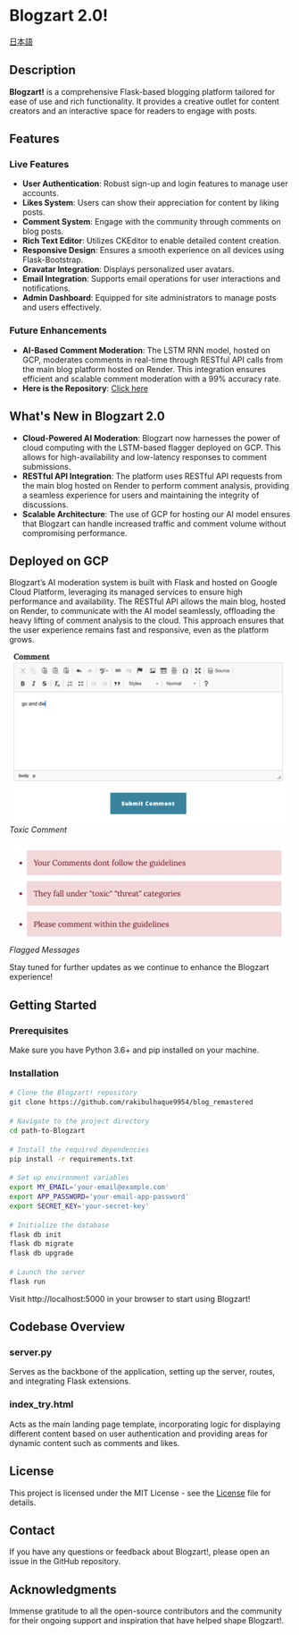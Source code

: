 # Blogzart 2.0!
[日本語](https://github.com/rakibulhaque9954/blog_remastered/blob/74bf117f4576450b8eae2b658ca1273c2e529dc4/%E6%97%A5%E6%9C%AC%E8%AA%9EREADME.md)

## Description

**Blogzart!** is a comprehensive Flask-based blogging platform tailored for ease of use and rich functionality. It provides a creative outlet for content creators and an interactive space for readers to engage with posts.

## Features

### Live Features
- **User Authentication**: Robust sign-up and login features to manage user accounts.
- **Likes System**: Users can show their appreciation for content by liking posts.
- **Comment System**: Engage with the community through comments on blog posts.
- **Rich Text Editor**: Utilizes CKEditor to enable detailed content creation.
- **Responsive Design**: Ensures a smooth experience on all devices using Flask-Bootstrap.
- **Gravatar Integration**: Displays personalized user avatars.
- **Email Integration**: Supports email operations for user interactions and notifications.
- **Admin Dashboard**: Equipped for site administrators to manage posts and users effectively.

### Future Enhancements

- **AI-Based Comment Moderation**: The LSTM RNN model, hosted on GCP, moderates comments in real-time through RESTful API calls from the main blog platform hosted on Render. This integration ensures efficient and scalable comment moderation with a 99% accuracy rate.
- **Here is the Repository**: [Click here](https://github.com/rakibulhaque9954/Comment_Flag_LSTM_Model.git)

## What's New in Blogzart 2.0

- **Cloud-Powered AI Moderation**: Blogzart now harnesses the power of cloud computing with the LSTM-based flagger deployed on GCP. This allows for high-availability and low-latency responses to comment submissions.
- **RESTful API Integration**: The platform uses RESTful API requests from the main blog hosted on Render to perform comment analysis, providing a seamless experience for users and maintaining the integrity of discussions.
- **Scalable Architecture**: The use of GCP for hosting our AI model ensures that Blogzart can handle increased traffic and comment volume without compromising performance.

## Deployed on GCP

Blogzart’s AI moderation system is built with Flask and hosted on Google Cloud Platform, leveraging its managed services to ensure high performance and availability. The RESTful API allows the main blog, hosted on Render, to communicate with the AI model seamlessly, offloading the heavy lifting of comment analysis to the cloud. This approach ensures that the user experience remains fast and responsive, even as the platform grows.

![toxic comment](https://github.com/rakibulhaque9954/blog_remastered/blob/adc3cb260e2fc032a888f194fe0fc02e048dda5e/comment.png)
*Toxic Comment*

![flagged messages](https://github.com/rakibulhaque9954/blog_remastered/blob/adc3cb260e2fc032a888f194fe0fc02e048dda5e/flagged%20message.png)
*Flagged Messages*

Stay tuned for further updates as we continue to enhance the Blogzart experience!

## Getting Started

### Prerequisites
Make sure you have Python 3.6+ and pip installed on your machine.

### Installation

```bash
# Clone the Blogzart! repository
git clone https://github.com/rakibulhaque9954/blog_remastered

# Navigate to the project directory
cd path-to-Blogzart

# Install the required dependencies
pip install -r requirements.txt

# Set up environment variables
export MY_EMAIL='your-email@example.com'
export APP_PASSWORD='your-email-app-password'
export SECRET_KEY='your-secret-key'

# Initialize the database
flask db init
flask db migrate
flask db upgrade

# Launch the server
flask run
```
Visit http://localhost:5000 in your browser to start using Blogzart!


## Codebase Overview

### server.py
Serves as the backbone of the application, setting up the server, routes, and integrating Flask extensions.

### index_try.html
Acts as the main landing page template, incorporating logic for displaying different content based on user authentication and providing areas for dynamic content such as comments and likes.

## License

This project is licensed under the MIT License - see the [License](https://github.com/rakibulhaque9954/blog_remastered/blob/2067516a1ceb3aff915fc2cd47be07df46cf7bb6/MIT_LICENSE_Rakibul_Haque.txt) file for details.

## Contact

If you have any questions or feedback about Blogzart!, please open an issue in the GitHub repository.

## Acknowledgments

Immense gratitude to all the open-source contributors and the community for their ongoing support and inspiration that have helped shape Blogzart!.
